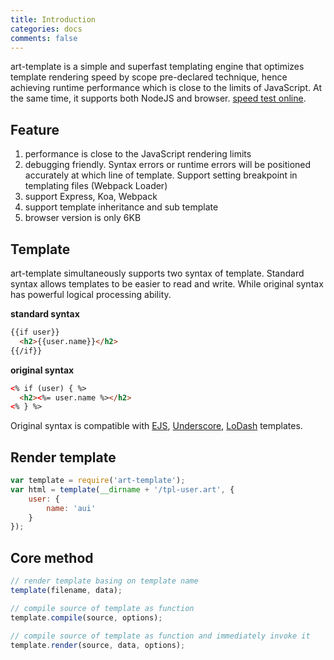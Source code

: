 ```yaml
---
title: Introduction
categories: docs
comments: false
---
```

art-template is a simple and superfast templating engine that optimizes template rendering speed by scope pre-declared technique, hence achieving runtime performance which is close to the limits of JavaScript. At the same time, it supports both NodeJS and browser. [speed test online](../rendering-test/).

## Feature

1. performance is close to the JavaScript rendering limits
2. debugging friendly. Syntax errors or runtime errors will be positioned accurately at which line of template. Support setting breakpoint in templating files (Webpack Loader)
3. support Express, Koa, Webpack
4. support template inheritance and sub template
5. browser version is only 6KB

## Template

art-template simultaneously supports two syntax of template. Standard syntax allows templates to be easier to read and write. While original syntax has powerful logical processing ability.

**standard syntax**

```html
{{if user}}
  <h2>{{user.name}}</h2>
{{/if}}
```

**original syntax**

```html
<% if (user) { %>
  <h2><%= user.name %></h2>
<% } %>
```

Original syntax is compatible with [EJS](http://ejs.co), [Underscore](http://underscorejs.org/#template), [LoDash](https://lodash.com/docs/#template) templates.

## Render template

```js
var template = require('art-template');
var html = template(__dirname + '/tpl-user.art', {
    user: {
        name: 'aui'
    }
});
```

## Core method

```js
// render template basing on template name
template(filename, data);

// compile source of template as function
template.compile(source, options);

// compile source of template as function and immediately invoke it
template.render(source, data, options);
```
